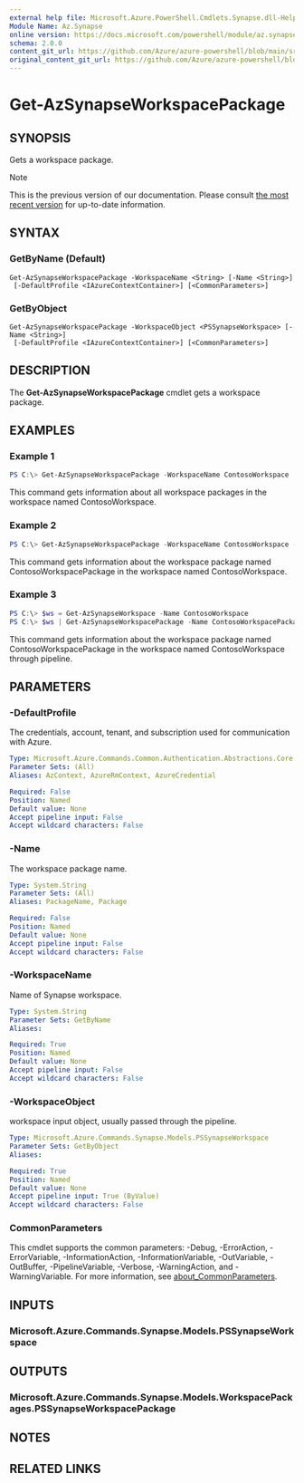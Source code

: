 ```yaml
---
external help file: Microsoft.Azure.PowerShell.Cmdlets.Synapse.dll-Help.xml
Module Name: Az.Synapse
online version: https://docs.microsoft.com/powershell/module/az.synapse/get-azsynapseworkspacepackage
schema: 2.0.0
content_git_url: https://github.com/Azure/azure-powershell/blob/main/src/Synapse/Synapse/help/Get-AzSynapseWorkspacePackage.md
original_content_git_url: https://github.com/Azure/azure-powershell/blob/main/src/Synapse/Synapse/help/Get-AzSynapseWorkspacePackage.md
---
```


# Get-AzSynapseWorkspacePackage

## SYNOPSIS
Gets a workspace package.

> [!NOTE]
>This is the previous version of our documentation. Please consult [the most recent version](/powershell/module/az.synapse/get-azsynapseworkspacepackage) for up-to-date information.

## SYNTAX

### GetByName (Default)
```
Get-AzSynapseWorkspacePackage -WorkspaceName <String> [-Name <String>]
 [-DefaultProfile <IAzureContextContainer>] [<CommonParameters>]
```

### GetByObject
```
Get-AzSynapseWorkspacePackage -WorkspaceObject <PSSynapseWorkspace> [-Name <String>]
 [-DefaultProfile <IAzureContextContainer>] [<CommonParameters>]
```

## DESCRIPTION
The **Get-AzSynapseWorkspacePackage** cmdlet gets a workspace package.

## EXAMPLES

### Example 1
```powershell
PS C:\> Get-AzSynapseWorkspacePackage -WorkspaceName ContosoWorkspace
```

This command gets information about all workspace packages in the workspace named ContosoWorkspace.

### Example 2
```powershell
PS C:\> Get-AzSynapseWorkspacePackage -WorkspaceName ContosoWorkspace -Name ContosoWorkspacePackage
```

This command gets information about the workspace package named ContosoWorkspacePackage in the workspace named ContosoWorkspace.

### Example 3
```powershell
PS C:\> $ws = Get-AzSynapseWorkspace -Name ContosoWorkspace
PS C:\> $ws | Get-AzSynapseWorkspacePackage -Name ContosoWorkspacePackage
```

This command gets information about the workspace package named ContosoWorkspacePackage in the workspace named ContosoWorkspace through pipeline.

## PARAMETERS

### -DefaultProfile
The credentials, account, tenant, and subscription used for communication with Azure.

```yaml
Type: Microsoft.Azure.Commands.Common.Authentication.Abstractions.Core.IAzureContextContainer
Parameter Sets: (All)
Aliases: AzContext, AzureRmContext, AzureCredential

Required: False
Position: Named
Default value: None
Accept pipeline input: False
Accept wildcard characters: False
```

### -Name
The workspace package name.

```yaml
Type: System.String
Parameter Sets: (All)
Aliases: PackageName, Package

Required: False
Position: Named
Default value: None
Accept pipeline input: False
Accept wildcard characters: False
```

### -WorkspaceName
Name of Synapse workspace.

```yaml
Type: System.String
Parameter Sets: GetByName
Aliases:

Required: True
Position: Named
Default value: None
Accept pipeline input: False
Accept wildcard characters: False
```

### -WorkspaceObject
workspace input object, usually passed through the pipeline.

```yaml
Type: Microsoft.Azure.Commands.Synapse.Models.PSSynapseWorkspace
Parameter Sets: GetByObject
Aliases:

Required: True
Position: Named
Default value: None
Accept pipeline input: True (ByValue)
Accept wildcard characters: False
```

### CommonParameters
This cmdlet supports the common parameters: -Debug, -ErrorAction, -ErrorVariable, -InformationAction, -InformationVariable, -OutVariable, -OutBuffer, -PipelineVariable, -Verbose, -WarningAction, and -WarningVariable. For more information, see [about_CommonParameters](http://go.microsoft.com/fwlink/?LinkID=113216).

## INPUTS

### Microsoft.Azure.Commands.Synapse.Models.PSSynapseWorkspace

## OUTPUTS

### Microsoft.Azure.Commands.Synapse.Models.WorkspacePackages.PSSynapseWorkspacePackage

## NOTES

## RELATED LINKS
